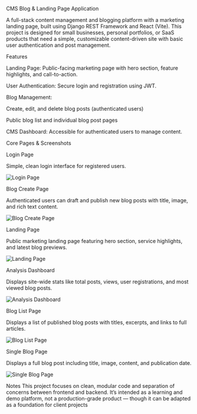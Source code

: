 CMS Blog & Landing Page Application

A full-stack content management and blogging platform with a marketing landing page, built using Django REST Framework and React (Vite). This project is designed for small businesses, personal portfolios, or SaaS products that need a simple, customizable content-driven site with basic user authentication and post management.

Features

Landing Page: Public-facing marketing page with hero section, feature highlights, and call-to-action.

User Authentication: Secure login and registration using JWT.

Blog Management:

Create, edit, and delete blog posts (authenticated users)

Public blog list and individual blog post pages

CMS Dashboard: Accessible for authenticated users to manage content.

Core Pages & Screenshots

Login Page

Simple, clean login interface for registered users.

![Login Page](screenshots/login_page.png)

Blog Create Page

Authenticated users can draft and publish new blog posts with title, image, and rich text content.

![Blog Create Page](screenshots/blog_create_form.png)

Landing Page

Public marketing landing page featuring hero section, service highlights, and latest blog previews.

![Landing Page](screenshots/landingpage.png)


Analysis Dashboard

Displays site-wide stats like total posts, views, user registrations, and most viewed blog posts.

![Analysis Dashboard](screenshots/dashboard_analysis.png)


Blog List Page

Displays a list of published blog posts with titles, excerpts, and links to full articles.

![Blog List Page](screenshots/blogs_feed.png)

Single Blog Page

Displays a full blog post including title, image, content, and publication date.

![Single Blog Page](screenshots/blog_detail_page.png)

Notes
This project focuses on clean, modular code and separation of concerns between frontend and backend. It’s intended as a learning and demo platform, not a production-grade product — though it can be adapted as a foundation for client projects